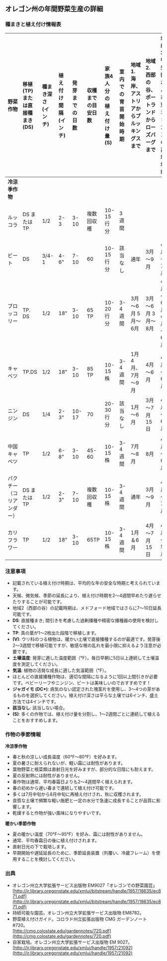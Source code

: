 ## オレゴン州の年間野菜生産の詳細

### 種まきと植え付け情報表

| 野菜作物                 | 移植 (TP) または直接種まき (DS) | 種まき深さ (インチ) | 植え付け間隔 (インチ)             | 発芽までの日数       | 収穫までの目安日数       | 家族4人分の植え付け量 (S)                 | 室内での育苗開始時期                 | 地域1. 海岸、アストリアからブルッキングスまで | 地域2. 西部の谷、ポートランドからローズバーグまで | 地域3. 中央部および東オレゴンの高地地域 | 地域4. コロンビアおよびスネークの谷 | 土壌温度 (°F) 最低 最適 最大 | 気温 (°F) 最低 最適 最大 |
| :----------------------- | :------------------------------------ | :--------------------- | :------------------------------- | :------------------ | :---------------------- | :--------------------------------------- | :----------------------------------- | :-------------------------------------- | :------------------------------------------------ | :---------------------------------------------------------- | :----------------------------------- | :------------------------------- | :--------------------------- |
| **冷涼季作物**          |                                       |                        |                                  |                     |                         |                                          |                                      |                                         |                                                   |                                                             |                                      |                                  |                              |
| ルッコラ                | DS または TP                          | 1/2                    | 2-3                              | 3-10                | 複数回収穫              | 10-15 行分                               | 3週間                                 |                                         |                                                   |                                                             |                                      | 40 80 100                        | 43-45 50-60 80-90            |
| ビート                   | DS                                    | 3/4-1                  | 4-6"                             | 7-10                | 60                      | 10-15 行分                              | 該当なし                              | 通年                                   | 3月～9月                               | 4月～7月                                                          | 3月～9月                            | 40 80 90                         | 50-60 80-90                  |
| ブロッコリー             | TP. DS                                | 1/2                    | 18"                              | 3-10                | 65 TP                   | 10-20 行分                              | 3-4週間                               | 3月～6月 5月～6月                      | 3月～6月 3月～8月                      | 4月～6月 4月～6月                                               | 3月～7月 4月～7月                    | 40 80 90                         | 43-45 50-60 80-90            |
| キャベツ                 | TP.DS                                 | 1/2                    | 18"                              | 3-10                | 85 TP                   | 10-15 株                                | 3-4週間                               | 1月 4月、7月～9月                      | 4月～6月                                | 4月～6月                                                          | 4月～7月                             | 40 80 90                         | 43-45 50-60 80-90            |
| ニンジン                 | DS                                    | 1/4                    | 2-3"                             | 10-17               | 70                      | 20-30 行分                              | 該当なし                              | 1月～6月                               | 3月～7月15日                            | 4月～6月                                                          | 3月～7月                             | 40 80 90                         | 43-45 50-60 80-90            |
| 中国キャベツ             | TP                                    | 1/2                    | 6-8"                             | 3-10                | 45-60                   | 10-15 株                                | 3-4週間                               | 7月～8月                               | 8月                                     | 4月～6月                                                          | 8月                                 | 40 80 100                        | 43-45 50-60 80-90            |
| パクチー（コリアンダー） | DS または TP                          | 1/2                    | 2-3"                             | 7-10                | 複数回収穫              | 10-15 株                                | 3-4週間                               | 通年                                   | 3月～9月                               | 4月～7月                                                          | 3月～9月                             | 55 60 68                         | 50-55 55-65 65-75            |
| カリフラワー             | TP                                    | 1/2                    | 18"                              | 3-10                | 65TP                    | 10-15 株                                | 3-4週間                               | 1月＆6月                               | 4月～7月15日                            | 4月～5月                                                          | 4月＆7月                             | 40 80 90                         | 43-45 50-60 80-90            |

### 注意事項

* 記載されている植え付け時期は、平均的な年の安全な時期と考えられています。
* 天候、微気候、季節の延長により、植え付け時期を2～4週間早めたり遅らせたりすることが可能です。
* 地域2（西部の谷）の記載時期は、メドフォード地域ではさらに7～10日延長可能です。
* **DS**: 直接種まき; 間引きを考慮した過剰播種や精密な播種器の使用を検討してください。
* **TP**: 真の葉が1～2枚出た段階で移植します。
* **(V)**: ウリ科のつる植物は、暖かい土壌で直接播種するのが最適です。発芽後2～3週間で移植可能ですが、敏感な根の乱れを最小限に抑えるよう注意が必要です。
* **土壌温度**: 発芽に適した温度範囲（°F）。毎日早朝に5日以上連続して土壌温度を測定してください。
* **気温**: 植物の活発な成長に適した気温範囲（°F）。
* ほとんどの直接播種作物は、適切な間隔になるように1回以上間引きが必要です。ベビーリーフやニンジン、ビートは美味しいのでおすすめです！
* **ジャガイモ (DC\*)**: 病気のない認定された塊茎片を使用し、3～4つの芽があるものを選択してください。植え付け深さは平らな土壌では6インチ、盛土方法では4インチです。
* **該当なし**: 該当しない場合。
* **(S)**: 多くの作物では、植え付け量を分割し、1～2週間ごとに連続して植えることをおすすめします。

### 作物の季節情報

**冷涼季作物**

* 春と秋の涼しい成長温度（60°F～80°F）を好みます。
* 夏の暑さに耐えられないが、軽い霜には耐性があります。
* 葉物野菜と根菜類は直射日光を好みますが、部分的な日陰にも耐えます。
* 夏の反射熱には耐性がありません。
* 春作物は通常、平均春霜日よりも2～4週間早く植えられます。
* 春の初めから遅い春まで連続して植え付け可能です。
* 多くは7月中旬から8月中旬に再植え付けされ、秋に収穫されます。
* 良質な土壌で頻繁な軽い施肥と一定の水分で急速に成長することが品質に影響します。
* 乾燥すると作物が強い風味になりやすいです。

**暖かい季節作物**

* 夏の暖かい温度（70°F～95°F）を好み、霜には耐性がありません。
* 通常、平均春霜日の後に植え付けされます。
* 直射日光の下で栽培します。
* 早期開始や遅延延長のために、季節延長装置（列覆い、冷蔵フレーム）を使用することを検討してください。

### 出典

* オレゴン州立大学拡張サービス出版物 EM9027「オレゴンでの野菜園芸」  
  [http://ir.library.oregonstate.edu/xmlui/bitstream/handle/1957/18635/ec871.pdf](http://ir.library.oregonstate.edu/xmlui/bitstream/handle/1957/18635/ec871.pdf)
* 持続可能な園芸。オレゴン州立大学拡張サービス出版物 EM8782。
* 野菜植え付けガイド。コロラド州立拡張出版物 CMG ガーデンノート #720。  
  [http://cmg.colostate.edu/gardennotes/720.pdf](http://cmg.colostate.edu/gardennotes/720.pdf)
* 自家栽培。オレゴン州立大学拡張サービス出版物 EM 9027。  
  [http://ir.library.oregonstate.edu/xmlui/handle/1957/21092](http://ir.library.oregonstate.edu/xmlui/handle/1957/21092)